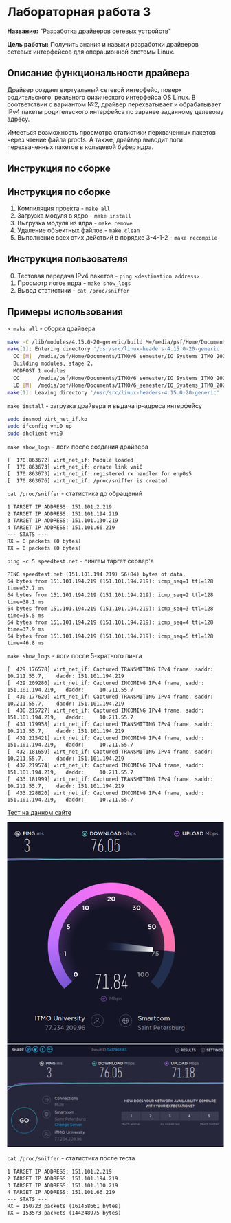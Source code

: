 # Лабораторная работа 3

**Название:** "Разработка драйверов сетевых устройств"

**Цель работы:** Получить знания и навыки разработки драйверов сетевых интерфейсов для операционной системы Linux.

## Описание функциональности драйвера

Драйвер создает виртуальный сетевой интерфейс, поверх родительского, реального физического интерфейса OS Linux.
В соответствии с вариантом №2, драйвер  перехватывает и обрабатывает IPv4 пакеты родительского интерфейса по заранее заданному целевому адресу. 

Имееться возможность просмотра статистики перхваченных пакетов через чтение файла procfs. А также, драйвер выводит логи перехваченных пакетов в кольцевой буфер ядра.

## Инструкция по сборке

## Инструкция по сборке

1. Компиляция проекта - `make all`
2. Загрузка модуля в ядро - `make install`
3. Выгрузка модуля из ядра - `make remove`
4. Удаление объектных файлов - `make clean`
5. Выполнение всех этих действий в порядке 3-4-1-2 - `make recompile`

## Инструкция пользователя

0. Тестовая передача IPv4 пакетов - `ping <destination address>`
1. Просмотр логов ядра - `make show_logs`
2. Вывод статистики - `cat /proc/sniffer`

## Примеры использования

`> make all` - сборка драйвера

```bash
make -C /lib/modules/4.15.0-20-generic/build M=/media/psf/Home/Documents/ITMO/6_semester/IO_Systems_ITMO_2021/lab3 modules
make[1]: Entering directory '/usr/src/linux-headers-4.15.0-20-generic'
  CC [M]  /media/psf/Home/Documents/ITMO/6_semester/IO_Systems_ITMO_2021/lab3/virt_net_if.o
  Building modules, stage 2.
  MODPOST 1 modules
  CC      /media/psf/Home/Documents/ITMO/6_semester/IO_Systems_ITMO_2021/lab3/virt_net_if.mod.o
  LD [M]  /media/psf/Home/Documents/ITMO/6_semester/IO_Systems_ITMO_2021/lab3/virt_net_if.ko
make[1]: Leaving directory '/usr/src/linux-headers-4.15.0-20-generic'
```

`make install` - загрузка драйвера и выдача ip-адреса интерфейсу

```bash
sudo insmod virt_net_if.ko
sudo ifconfig vni0 up
sudo dhclient vni0
```

`make show_logs` - логи после создания драйвера

```log
[  170.863672] virt_net_if: Module loaded
[  170.863673] virt_net_if: create link vni0
[  170.863673] virt_net_if: registered rx handler for enp0s5
[  170.863676] virt_net_if: /proc/sniffer is created
```

`cat /proc/sniffer` - статистика до обращений

```
1 TARGET IP ADDRESS: 151.101.2.219
2 TARGET IP ADDRESS: 151.101.194.219
3 TARGET IP ADDRESS: 151.101.130.219
4 TARGET IP ADDRESS: 151.101.66.219
--- STATS ---
RX = 0 packets (0 bytes)
TX = 0 packets (0 bytes)
```

`ping -c 5 speedtest.net` - пингем таргет сервер'a

```
PING speedtest.net (151.101.194.219) 56(84) bytes of data.
64 bytes from 151.101.194.219 (151.101.194.219): icmp_seq=1 ttl=128 time=32.7 ms
64 bytes from 151.101.194.219 (151.101.194.219): icmp_seq=2 ttl=128 time=38.1 ms
64 bytes from 151.101.194.219 (151.101.194.219): icmp_seq=3 ttl=128 time=35.5 ms
64 bytes from 151.101.194.219 (151.101.194.219): icmp_seq=4 ttl=128 time=37.9 ms
64 bytes from 151.101.194.219 (151.101.194.219): icmp_seq=5 ttl=128 time=46.8 ms
```

`make show_logs` - логи после 5-кратного пинга

```log
[  429.176578] virt_net_if: Captured TRANSMITING IPv4 frame, saddr:     10.211.55.7,	daddr: 151.101.194.219
[  429.209280] virt_net_if: Captured INCOMING IPv4 frame, saddr: 151.101.194.219,	daddr:     10.211.55.7
[  430.177620] virt_net_if: Captured TRANSMITING IPv4 frame, saddr:     10.211.55.7,	daddr: 151.101.194.219
[  430.215727] virt_net_if: Captured INCOMING IPv4 frame, saddr: 151.101.194.219,	daddr:     10.211.55.7
[  431.179958] virt_net_if: Captured TRANSMITING IPv4 frame, saddr:     10.211.55.7,	daddr: 151.101.194.219
[  431.215421] virt_net_if: Captured INCOMING IPv4 frame, saddr: 151.101.194.219,	daddr:     10.211.55.7
[  432.181659] virt_net_if: Captured TRANSMITING IPv4 frame, saddr:     10.211.55.7,	daddr: 151.101.194.219
[  432.219574] virt_net_if: Captured INCOMING IPv4 frame, saddr: 151.101.194.219,	daddr:     10.211.55.7
[  433.181999] virt_net_if: Captured TRANSMITING IPv4 frame, saddr:     10.211.55.7,	daddr: 151.101.194.219
[  433.228820] virt_net_if: Captured INCOMING IPv4 frame, saddr: 151.101.194.219,	daddr:     10.211.55.7
```

[Тест на данном сайте](https://speedtest.net)

![Test Ongoing](./Test_ongoing.png)
![Test Finished](./Test_finished.png)

`cat /proc/sniffer` - статистика после теста

```
1 TARGET IP ADDRESS: 151.101.2.219
2 TARGET IP ADDRESS: 151.101.194.219
3 TARGET IP ADDRESS: 151.101.130.219
4 TARGET IP ADDRESS: 151.101.66.219
--- STATS ---
RX = 150723 packets (161458661 bytes)
TX = 153573 packets (144248975 bytes)
```